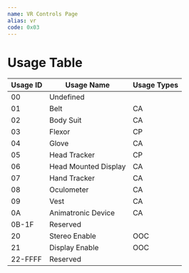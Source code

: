 ```yaml
---
name: VR Controls Page
alias: vr
code: 0x03
---
```

# Usage Table

| Usage ID | Usage Name             | Usage Types |
|----------|------------------------|-------------|
| 00       | Undefined              |             |
| 01       | Belt                   | CA          |
| 02       | Body  Suit             | CA          |
| 03       | Flexor                 | CP          |
| 04       | Glove                  | CA          |
| 05       | Head  Tracker          | CP          |
| 06       | Head  Mounted  Display | CA          |
| 07       | Hand  Tracker          | CA          |
| 08       | Oculometer             | CA          |
| 09       | Vest                   | CA          |
| 0A       | Animatronic  Device    | CA          |
| 0B-1F    | Reserved               |             |
| 20       | Stereo Enable          | OOC         |
| 21       | Display Enable         | OOC         |
| 22-FFFF  | Reserved               |             |
